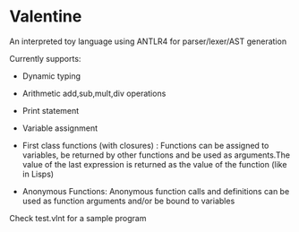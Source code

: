 # Valentine

An interpreted toy language using ANTLR4 for parser/lexer/AST generation

Currently supports:

- Dynamic typing


- Arithmetic add,sub,mult,div operations


- Print statement


- Variable assignment


- First class functions (with closures) : Functions can be assigned to variables, be returned by other functions and be used as arguments.The value of the last expression is returned as the value of the function (like in Lisps)
- Anonymous Functions: Anonymous function calls and definitions can be used as function arguments and/or be bound to variables




Check test.vlnt for a sample program
